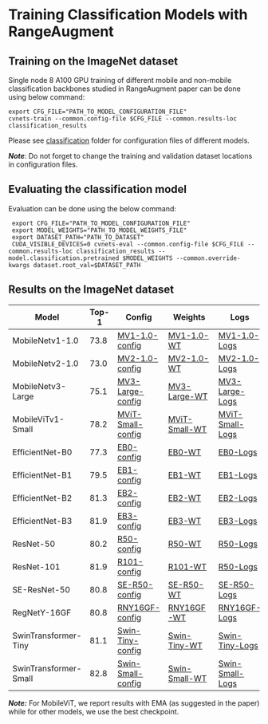 # Training Classification Models with RangeAugment

## Training on the ImageNet dataset

Single node 8 A100 GPU training of different mobile and non-mobile classification backbones studied in RangeAugment paper 
can be done using below command:

``` 
export CFG_FILE="PATH_TO_MODEL_CONFIGURATION_FILE"
cvnets-train --common.config-file $CFG_FILE --common.results-loc classification_results
```

Please see [classification](./classification) folder for configuration files of different models.

***Note***: Do not forget to change the training and validation dataset locations in configuration files.

## Evaluating the classification model

Evaluation can be done using the below command:

```
 export CFG_FILE="PATH_TO_MODEL_CONFIGURATION_FILE"
 export MODEL_WEIGHTS="PATH_TO_MODEL_WEIGHTS_FILE"
 export DATASET_PATH="PATH_TO_DATASET"
 CUDA_VISIBLE_DEVICES=0 cvnets-eval --common.config-file $CFG_FILE --common.results-loc classification_results --model.classification.pretrained $MODEL_WEIGHTS --common.override-kwargs dataset.root_val=$DATASET_PATH
```

## Results on the ImageNet dataset

| Model             | Top-1 | Config                                                            | Weights                                                                                                   | Logs                                                                                                              | 
|-------------------|-------|-------------------------------------------------------------------|-----------------------------------------------------------------------------------------------------------|-------------------------------------------------------------------------------------------------------------------|
| MobileNetv1-1.0   | 73.8  | [MV1-1.0-config](classification/mobilenet_v1.yaml)              | [MV1-1.0-WT](https://docs-assets.developer.apple.com/ml-research/models/cvnets-v2/examples/range_augment/classification/mobilenetv1_1.0.pt)     | [MV1-1.0-Logs](https://docs-assets.developer.apple.com/ml-research/models/cvnets-v2/examples/range_augment/classification/mobilenetv1_1.0_logs.txt)     |
| MobileNetv2-1.0   | 73.0  | [MV2-1.0-config](classification/mobilenet_v2.yaml)              | [MV2-1.0-WT](https://docs-assets.developer.apple.com/ml-research/models/cvnets-v2/examples/range_augment/classification/mobilenetv2_1.0.pt)     | [MV2-1.0-Logs](https://docs-assets.developer.apple.com/ml-research/models/cvnets-v2/examples/range_augment/classification/mobilenetv2_1.0_logs.txt)     |
| MobileNetv3-Large | 75.1  | [MV3-Large-config](classification/mobilenet_v3.yaml)            | [MV3-Large-WT](https://docs-assets.developer.apple.com/ml-research/models/cvnets-v2/examples/range_augment/classification/mobilenetv3_large.pt) | [MV3-Large-Logs](https://docs-assets.developer.apple.com/ml-research/models/cvnets-v2/examples/range_augment/classification/mobilenetv3_large_logs.txt) |
| MobileViTv1-Small | 78.2  | [MViT-Small-config](classification/mobilevit_v1.yaml)           | [MViT-Small-WT](https://docs-assets.developer.apple.com/ml-research/models/cvnets-v2/examples/range_augment/classification/mobilevit_small.pt)  | [MViT-Small-Logs](https://docs-assets.developer.apple.com/ml-research/models/cvnets-v2/examples/range_augment/classification/mobilevit_small_logs.txt)  |
| EfficientNet-B0      | 77.3  | [EB0-config](classification/efficientnet_b0.yaml)               | [EB0-WT](https://docs-assets.developer.apple.com/ml-research/models/cvnets-v2/examples/range_augment/classification/efficientnet_b0.pt)         | [EB0-Logs](https://docs-assets.developer.apple.com/ml-research/models/cvnets-v2/examples/range_augment/classification/efficientnet_b0_logs.txt)         |
| EfficientNet-B1      | 79.5  | [EB1-config](classification/efficientnet_b1.yaml)               | [EB1-WT](https://docs-assets.developer.apple.com/ml-research/models/cvnets-v2/examples/range_augment/classification/efficientnet_b1.pt)         | [EB1-Logs](https://docs-assets.developer.apple.com/ml-research/models/cvnets-v2/examples/range_augment/classification/efficientnet_b1_logs.txt)         |
| EfficientNet-B2      | 81.3  | [EB2-config](classification/efficientnet_b2.yaml)               | [EB2-WT](https://docs-assets.developer.apple.com/ml-research/models/cvnets-v2/examples/range_augment/classification/efficientnet_b2.pt)         | [EB2-Logs](https://docs-assets.developer.apple.com/ml-research/models/cvnets-v2/examples/range_augment/classification/efficientnet_b2_logs.txt)         |
| EfficientNet-B3      | 81.9  | [EB3-config](classification/efficientnet_b3.yaml)               | [EB3-WT](https://docs-assets.developer.apple.com/ml-research/models/cvnets-v2/examples/range_augment/classification/efficientnet_b3.pt)         | [EB3-Logs](https://docs-assets.developer.apple.com/ml-research/models/cvnets-v2/examples/range_augment/classification/efficientnet_b3_logs.txt)         |
| ResNet-50            | 80.2  | [R50-config](classification/resnet_50.yaml)                     | [R50-WT](https://docs-assets.developer.apple.com/ml-research/models/cvnets-v2/examples/range_augment/classification/resnet_50.pt)               | [R50-Logs](https://docs-assets.developer.apple.com/ml-research/models/cvnets-v2/examples/range_augment/classification/resnet_50_logs.txt)               |
| ResNet-101           | 81.9  | [R101-config](classification/resnet_101.yaml)                   | [R101-WT](https://docs-assets.developer.apple.com/ml-research/models/cvnets-v2/examples/range_augment/classification/resnet_101.pt)             | [R50-Logs](https://docs-assets.developer.apple.com/ml-research/models/cvnets-v2/examples/range_augment/classification/resnet_101_logs.txt)              |
| SE-ResNet-50         | 80.8  | [SE-R50-config](classification/se_resnet_50.yaml)               | [SE-R50-WT](https://docs-assets.developer.apple.com/ml-research/models/cvnets-v2/examples/range_augment/classification/se_resnet_50.pt)                                               | [SE-R50-Logs](https://docs-assets.developer.apple.com/ml-research/models/cvnets-v2/examples/range_augment/classification/se_resnet_50.txt)                                                    |
| RegNetY-16GF         | 80.8  | [RNY16GF-config](classification/regnety_16gf.yaml)              | [RNY16GF-WT](https://docs-assets.developer.apple.com/ml-research/models/cvnets-v2/examples/range_augment/classification/regnety_16gf.pt)                                              | [RNY16GF-Logs](https://docs-assets.developer.apple.com/ml-research/models/cvnets-v2/examples/range_augment/classification/regnety_16gf.txt)                                                   |
| SwinTransformer-Tiny | 81.1  | [Swin-Tiny-config](classification/swin_transformer_tiny.yaml)   | [Swin-Tiny-WT](https://docs-assets.developer.apple.com/ml-research/models/cvnets-v2/examples/range_augment/classification/swin_tiny.pt)         | [Swin-Tiny-Logs](https://docs-assets.developer.apple.com/ml-research/models/cvnets-v2/examples/range_augment/classification/swin_tiny_logs.txt)         |
| SwinTransformer-Small | 82.8  | [Swin-Small-config](classification/swin_transformer_small.yaml) | [Swin-Small-WT](https://docs-assets.developer.apple.com/ml-research/models/cvnets-v2/examples/range_augment/classification/swin_small.pt)      | [Swin-Small-Logs](https://docs-assets.developer.apple.com/ml-research/models/cvnets-v2/examples/range_augment/classification/swin_small_logs.txt)       |

 ***Note:*** For MobileViT, we report results with EMA (as suggested in the paper) while for other models, we use the best checkpoint.
